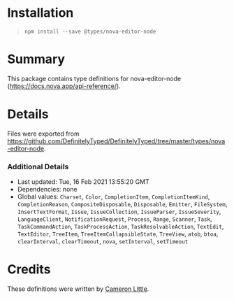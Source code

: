 # Installation
> `npm install --save @types/nova-editor-node`

# Summary
This package contains type definitions for nova-editor-node (https://docs.nova.app/api-reference/).

# Details
Files were exported from https://github.com/DefinitelyTyped/DefinitelyTyped/tree/master/types/nova-editor-node.

### Additional Details
 * Last updated: Tue, 16 Feb 2021 13:55:20 GMT
 * Dependencies: none
 * Global values: `Charset`, `Color`, `CompletionItem`, `CompletionItemKind`, `CompletionReason`, `CompositeDisposable`, `Disposable`, `Emitter`, `FileSystem`, `InsertTextFormat`, `Issue`, `IssueCollection`, `IssueParser`, `IssueSeverity`, `LanguageClient`, `NotificationRequest`, `Process`, `Range`, `Scanner`, `Task`, `TaskCommandAction`, `TaskProcessAction`, `TaskResolvableAction`, `TextEdit`, `TextEditor`, `TreeItem`, `TreeItemCollapsibleState`, `TreeView`, `atob`, `btoa`, `clearInterval`, `clearTimeout`, `nova`, `setInterval`, `setTimeout`

# Credits
These definitions were written by [Cameron Little](https://github.com/apexskier).
